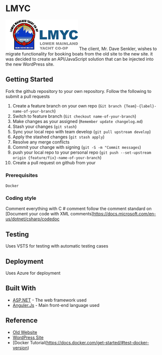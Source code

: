 # LMYC
![LMYC Logo](/images/logo.png)
The client, Mr. Dave Senkler, wishes to migrate functionality for booking boats from the old site to the new site. it was decided to create 
an API/JavaScript solution that can be injected into the new WordPress site.

## Getting Started

Fork the github repository to your own repository. 
Follow the following to submit a pull requests
1. Create a feature branch on your own repo (`Git branch {Team}-{label}-name-of-your-branch`)
2. Switch to feature branch (`Git checkout name-of-your-branch`)
3. Make changes as your assigned (`Remember update changelog.md`)
4. Stash your changes (`git stash`)
5. Sync your local repo with team develop (`git pull upstream develop`) 
6. Apply the stashed changes (`git stash apply`)
7. Resolve any merge conflicts 
8. Commit your change with signing (`git -S -m "Commit messages`)
9. push your local repo to your personal repo (`git push --set-upstream origin {feature/fix}-name-of-your-branch`)
10. Create a pull request on github from your 

### Prerequisites
```
Docker
```

### Coding style

Comment everything with C # comment
follow the comment standard on [Document your code with XML comments]https://docs.microsoft.com/en-us/dotnet/csharp/codedoc

## Testing

Uses VSTS for testing with automatic testing cases

## Deployment

Uses Azure for deployment

## Built With

* [ASP.NET](https://www.asp.net/) - The web framework used
* [Anguler.Js](https://angular.io/) - Main front-end language used

## Reference

* [Old Website](http://www.lmyc.ca/)
* [WordPress Site](http://www.sailwhiterock.com/)
* [Docker Tutorial(https://docs.docker.com/get-started/#test-docker-version)
